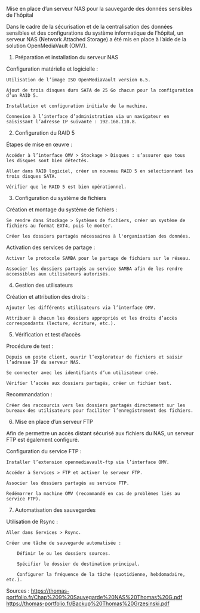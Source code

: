 Mise en place d’un serveur NAS pour la sauvegarde des données sensibles de l’hôpital

Dans le cadre de la sécurisation et de la centralisation des données sensibles et des configurations du système informatique de l’hôpital, un serveur NAS (Network Attached Storage) a été mis en place à l’aide de la solution OpenMediaVault (OMV).
1. Préparation et installation du serveur NAS

Configuration matérielle et logicielle :

    Utilisation de l’image ISO OpenMediaVault version 6.5.

    Ajout de trois disques durs SATA de 25 Go chacun pour la configuration d’un RAID 5.

    Installation et configuration initiale de la machine.

    Connexion à l’interface d’administration via un navigateur en saisissant l’adresse IP suivante : 192.168.110.8.

2. Configuration du RAID 5

Étapes de mise en œuvre :

    Accéder à l’interface OMV > Stockage > Disques : s’assurer que tous les disques sont bien détectés.

    Aller dans RAID logiciel, créer un nouveau RAID 5 en sélectionnant les trois disques SATA.

    Vérifier que le RAID 5 est bien opérationnel.

3. Configuration du système de fichiers

Création et montage du système de fichiers :

    Se rendre dans Stockage > Systèmes de fichiers, créer un système de fichiers au format EXT4, puis le monter.

    Créer les dossiers partagés nécessaires à l'organisation des données.

Activation des services de partage :

    Activer le protocole SAMBA pour le partage de fichiers sur le réseau.

    Associer les dossiers partagés au service SAMBA afin de les rendre accessibles aux utilisateurs autorisés.

4. Gestion des utilisateurs

Création et attribution des droits :

    Ajouter les différents utilisateurs via l’interface OMV.

    Attribuer à chacun les dossiers appropriés et les droits d’accès correspondants (lecture, écriture, etc.).

5. Vérification et test d’accès

Procédure de test :

    Depuis un poste client, ouvrir l’explorateur de fichiers et saisir l’adresse IP du serveur NAS.

    Se connecter avec les identifiants d’un utilisateur créé.

    Vérifier l’accès aux dossiers partagés, créer un fichier test.

Recommandation :

    Créer des raccourcis vers les dossiers partagés directement sur les bureaux des utilisateurs pour faciliter l’enregistrement des fichiers.

6. Mise en place d’un serveur FTP

Afin de permettre un accès distant sécurisé aux fichiers du NAS, un serveur FTP est également configuré.

Configuration du service FTP :

    Installer l’extension openmediavault-ftp via l’interface OMV.

    Accéder à Services > FTP et activer le serveur FTP.

    Associer les dossiers partagés au service FTP.

    Redémarrer la machine OMV (recommandé en cas de problèmes liés au service FTP).

7. Automatisation des sauvegardes

Utilisation de Rsync :

    Aller dans Services > Rsync.

    Créer une tâche de sauvegarde automatisée :

        Définir le ou les dossiers sources.

        Spécifier le dossier de destination principal.

        Configurer la fréquence de la tâche (quotidienne, hebdomadaire, etc.).

Sources : https://thomas-portfolio.fr/Chap%209%20Sauvegarde%20NAS%20Thomas%20G.pdf
          https://thomas-portfolio.fr/Backup%20Thomas%20Grzesinski.pdf
          
